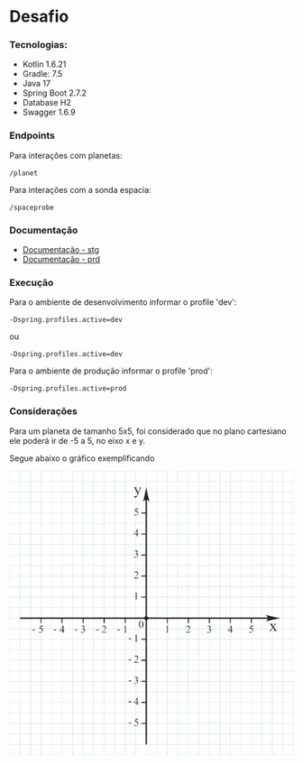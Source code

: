 # Desafio

### Tecnologias:

* Kotlin 1.6.21
* Gradle: 7.5
* Java 17
* Spring Boot 2.7.2
* Database H2
* Swagger 1.6.9

### Endpoints

Para interações com planetas:

```
/planet
```

Para interações com a sonda espacia:

```
/spaceprobe
```

### Documentação

* [Documentação - stg](http://localhost:8080/swagger-ui/index.html)
* [Documentação - prd](https://desafio-elo7.herokuapp.com/swagger-ui/index.html)

### Execução

Para o ambiente de desenvolvimento informar o profile 'dev':

```
-Dspring.profiles.active=dev
```
ou
```
-Dspring.profiles.active=dev
```

Para o ambiente de produção informar o profile 'prod':

```
-Dspring.profiles.active=prod
```

### Considerações

Para um planeta de tamanho 5x5, foi considerado que no plano cartesiano ele poderá ir de -5 a 5, no eixo x e y.

Segue abaixo o gráfico exemplificando

![img.png](img.png)